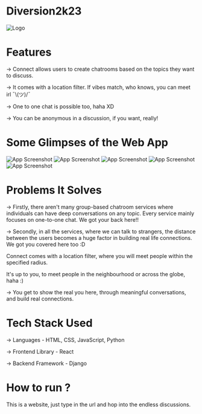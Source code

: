 # Diversion2k23

![Logo](https://raw.githubusercontent.com/abhrajit117/Diversion2k23/main/assets/connect.png)

# Features

-> Connect allows users to create chatrooms based on the topics they want to discuss.

-> It comes with a location filter. 
If vibes match, who knows, you can meet irl ¯⁠\⁠⁠(⁠ツ⁠)⁠⁠/⁠¯

-> One to one chat is possible too, haha XD

-> You can be anonymous in a discussion, if you want, really!

# Some Glimpses of the Web App
![App Screenshot](https://raw.githubusercontent.com/abhrajit117/Diversion2k23/main/assets/landing.png)
![App Screenshot](https://raw.githubusercontent.com/abhrajit117/Diversion2k23/main/assets/signup.PNG)
![App Screenshot](https://raw.githubusercontent.com/abhrajit117/Diversion2k23/main/assets/login.jpeg)
![App Screenshot](https://github.com/abhrajit117/Diversion2k23/blob/main/assets/dashboard.PNG)
![App Screenshot](https://raw.githubusercontent.com/abhrajit117/Diversion2k23/main/assets/chat.PNG)
# Problems It Solves

-> Firstly, there aren't many group-based chatroom services where individuals can have deep conversations on any topic. Every service mainly focuses on one-to-one chat. We got your back here!!

-> Secondly, in all the services, where we can talk to strangers, the distance between the users becomes a huge factor in building real life connections. We got you covered here too :D

Connect comes with a location filter, where you will meet people within the specified radius. 

It's up to you, to meet people in the neighbourhood or across the globe, haha :)

-> You get to show the real you here, through meaningful conversations, and build real connections. 


# Tech Stack Used

-> Languages - HTML, CSS, JavaScript, Python

-> Frontend Library - React

-> Backend Framework - Django 


# How to run ?

This is a website, just type in the url and hop into the endless discussions. 

